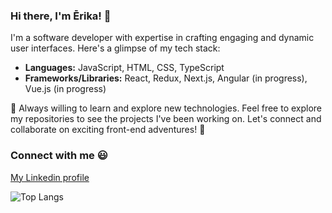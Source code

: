 ### Hi there, I'm Ērika! 👋

I'm a software developer with expertise in crafting engaging and dynamic user interfaces. Here's a glimpse of my tech stack:

- **Languages:** JavaScript, HTML, CSS, TypeScript
- **Frameworks/Libraries:** React, Redux, Next.js, Angular (in progress), Vue.js (in progress)

🚀 Always willing to learn and explore new technologies.
Feel free to explore my repositories to see the projects I've been working on. Let's connect and collaborate on exciting front-end adventures! 🌟

### Connect with me 😃
[My Linkedin profile](https://www.linkedin.com/in/erikaskubida/)

![Top Langs](https://github-readme-stats.vercel.app/api/top-langs/?username=jevrika&layout=compact&theme=transparent)


